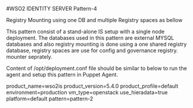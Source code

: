 #WSO2 IDENTITY SERVER Pattern-4

 Registry Mounting using one DB and multiple Registry spaces as bellow



This pattern consist of a stand-alone IS setup with a single node deployment. The databases used in this pattern are
external MYSQL databases and also registry mounting  is done using a one shared registry database,  registry spaces are
use for config and governance registry.
mounter seprately.

Content of /opt/deployment.conf file should be similar to below to run the agent and setup this pattern in Puppet Agent.

product_name=wso2is
product_version=5.4.0
product_profile=default
environment=production
vm_type=openstack
use_hieradata=true
platform=default
pattern=pattern-2
